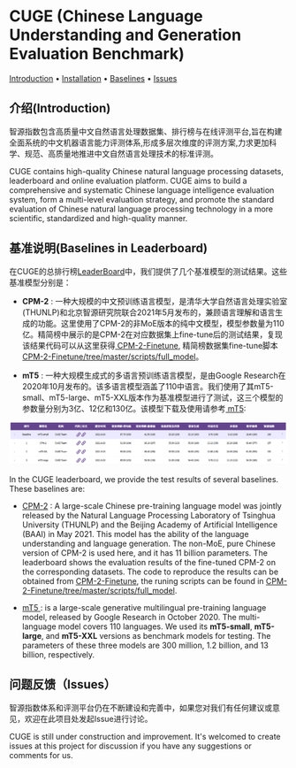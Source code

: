 <!-- # CUGE (Chinese Language Understanding and Generation Evaluation Benchmark)
智源指数包含高质量中文自然语言处理数据集、排行榜与在线评测平台,旨在构建全面系统的中文机器语言能力评测体系,形成多层次维度的评测方案,力求更加科学、规范、高质量地推进中文自然语言处理技术的标准评测。智源指数体系和评测平台仍在不断建设和完善中，如果您对我们有任何建议或意见，欢迎在此项目处发起Issue进行讨论。

CUGE contains high-quality Chinese natural language processing datasets, leaderboard and online evaluation platform. CUGE aims to build a comprehensive and systematic Chinese language intelligence evaluation system, form a multi-level evaluation strategy, and promote the standard evaluation of Chinese natural language processing technology in a more scientific, standardized and high-quality manner. CUGE is still under construction and improvement. It's welcomed to create issues at this project for discussion if you have any suggestions or comments for us.
 -->
 
# CUGE (Chinese Language Understanding and Generation Evaluation Benchmark)

<p align="left">
<a href="#Introduction">Introduction</a> • <a href="#install">Installation</a> • <a href="#Baselines">Baselines</a> • <a href="#Issues">Issues</a>
<br>
</p>

<div id="Introduction"></div>

## 介绍(Introduction)
智源指数包含高质量中文自然语言处理数据集、排行榜与在线评测平台,旨在构建全面系统的中文机器语言能力评测体系,形成多层次维度的评测方案,力求更加科学、规范、高质量地推进中文自然语言处理技术的标准评测。

CUGE contains high-quality Chinese natural language processing datasets, leaderboard and online evaluation platform. CUGE aims to build a comprehensive and systematic Chinese language intelligence evaluation system, form a multi-level evaluation strategy, and promote the standard evaluation of Chinese natural language processing technology in a more scientific, standardized and high-quality manner. 

<div id="Baselines"></div>

## 基准说明(Baselines in Leaderboard)

在CUGE的总排行榜<a href="http://cuge.baai.ac.cn/#/leaderboard">LeaderBoard</a>中，我们提供了几个基准模型的测试结果。这些基准模型分别是：

*	**CPM-2** : 一种大规模的中文预训练语言模型，是清华大学自然语言处理实验室(THUNLP)和北京智源研究院联合2021年5月发布的，兼顾语言理解和语言生成的功能。这里使用了CPM-2的非MoE版本的纯中文模型，模型参数量为110亿。精简榜中展示的是CPM-2在对应数据集上fine-tune后的测试结果，复现该结果代码可以从这里获得<a href="https://github.com/TsinghuaAI/CPM-2-Finetune"> CPM-2-Finetune</a>, 精简榜数据集fine-tune脚本<a href="https://github.com/TsinghuaAI/CPM-2-Finetune/tree/master/scripts/full_model"> CPM-2-Finetune/tree/master/scripts/full_model</a>。

*	**mT5** : 一种大规模生成式的多语言预训练语言模型，是由Google Research在2020年10月发布的。该多语言模型涵盖了110中语言。我们使用了其mT5-small、mT5-large、mT5-XXL版本作为基准模型进行了测试，这三个模型的参数量分别为3亿、12亿和130亿。该模型下载及使用请参考<a href="https://github.com/google-research/multilingual-t5"> mT5</a>: 

![leaderboard](./Leaderboard_Liteboard.png)

In the CUGE leaderboard, we provide the test results of several baselines. These baselines are:

*	<a href="https://github.com/TsinghuaAI/CPM-2-Finetune"> CPM-2</a> :  A large-scale Chinese pre-training language model was jointly released by the Natural Language Processing Laboratory of Tsinghua University (THUNLP) and the Beijing Academy of Artificial Intelligence (BAAI) in May 2021. This model has the ability of the language understanding and language generation. The non-MoE, pure Chinese version of CPM-2 is used here, and it has 11 billion parameters.  The leaderboard shows the evaluation results of the fine-tuned CPM-2 on the corresponding datasets. The code to reproduce the results can be obtained from <a href="https://github.com/TsinghuaAI/CPM-2-Finetune"> CPM-2-Finetune</a>, the runing scripts can be found in <a href="https://github.com/TsinghuaAI/CPM-2-Finetune/tree/master/scripts/full_model"> CPM-2-Finetune/tree/master/scripts/full_model</a>.

*	<a href="https://github.com/google-research/multilingual-t5"> mT5 </a> : is a large-scale generative multilingual pre-training language model, released by Google Research in October 2020. The multi-language model covers 110 languages. We used its **mT5-small**, **mT5-large**, and **mT5-XXL** versions as benchmark models for testing. 
The parameters of these three models are 300 million, 1.2 billion, and 13 billion, respectively. 


<div id="Issues"></div>

## 问题反馈（Issues）
智源指数体系和评测平台仍在不断建设和完善中，如果您对我们有任何建议或意见，欢迎在此项目处发起Issue进行讨论。

CUGE is still under construction and improvement. It's welcomed to create issues at this project for discussion if you have any suggestions or comments for us.

